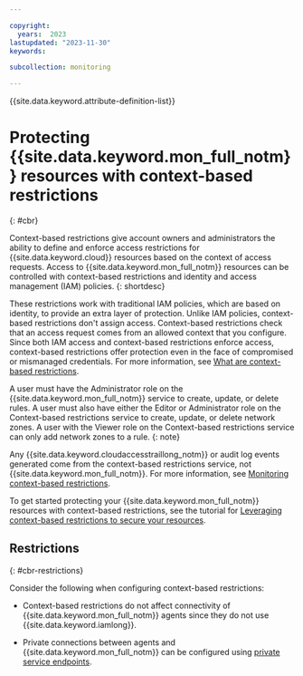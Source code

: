 ```yaml
---

copyright:
  years:  2023
lastupdated: "2023-11-30"
keywords:

subcollection: monitoring

---
```


{{site.data.keyword.attribute-definition-list}}

# Protecting {{site.data.keyword.mon_full_notm}} resources with context-based restrictions
{: #cbr}

Context-based restrictions give account owners and administrators the ability to define and enforce access restrictions for {{site.data.keyword.cloud}} resources based on the context of access requests. Access to {{site.data.keyword.mon_full_notm}} resources can be controlled with context-based restrictions and identity and access management (IAM) policies.
{: shortdesc}

These restrictions work with traditional IAM policies, which are based on identity, to provide an extra layer of protection. Unlike IAM policies, context-based restrictions don't assign access. Context-based restrictions check that an access request comes from an allowed context that you configure. Since both IAM access and context-based restrictions enforce access, context-based restrictions offer protection even in the face of compromised or mismanaged credentials. For more information, see [What are context-based restrictions](/docs/account?topic=account-context-restrictions-whatis).

A user must have the Administrator role on the {{site.data.keyword.mon_full_notm}} service to create, update, or delete rules. A user must also have either the Editor or Administrator role on the Context-based restrictions service to create, update, or delete network zones. A user with the Viewer role on the Context-based restrictions service can only add network zones to a rule.
{: note}

Any {{site.data.keyword.cloudaccesstraillong_notm}} or audit log events generated come from the context-based restrictions service, not {{site.data.keyword.mon_full_notm}}. For more information, see [Monitoring context-based restrictions](/docs/account?topic=account-cbr-monitor).

To get started protecting your {{site.data.keyword.mon_full_notm}} resources with context-based restrictions, see the tutorial for [Leveraging context-based restrictions to secure your resources](/docs/account?topic=account-context-restrictions-tutorial).

## Restrictions
{: #cbr-restrictions}

Consider the following when configuring context-based restrictions:

* Context-based restrictions do not affect connectivity of {{site.data.keyword.mon_full_notm}} agents since they do not use {{site.data.keyword.iamlong}}.

* Private connections between agents and {{site.data.keyword.mon_full_notm}} can be configured using [private service endpoints](/docs/monitoring?topic=monitoring-service-connection).

